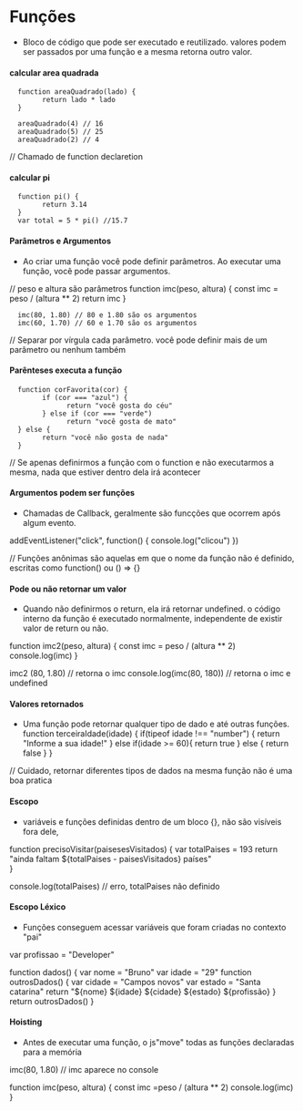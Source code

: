 # Funções

- Bloco de código que pode ser executado e reutilizado. valores podem ser passados por uma função e a mesma retorna outro valor.

#### calcular area quadrada

      function areaQuadrado(lado) {
            return lado * lado
      }

      areaQuadrado(4) // 16
      areaQuadrado(5) // 25
      areaQuadrado(2) // 4

// Chamado de function declaretion

####

#### calcular pi

      function pi() {
            return 3.14
      }
      var total = 5 * pi() //15.7

####

#### Parâmetros e Argumentos

- Ao criar uma função você pode definir parâmetros.
  Ao executar uma função, você pode passar argumentos.

// peso e altura são parâmetros
function imc(peso, altura) {
const imc = peso / (altura \*\* 2)
return imc
}

      imc(80, 1.80) // 80 e 1.80 são os argumentos
      imc(60, 1.70) // 60 e 1.70 são os argumentos

// Separar por vírgula cada parâmetro. você pode definir mais de um parâmetro ou nenhum também

####

#### Parênteses executa a função

      function corFavorita(cor) {
            if (cor === "azul") {
                  return "você gosta do céu"
            } else if (cor === "verde")
                  return "você gosta de mato"
      } else {
            return "você não gosta de nada"
      }

// Se apenas definirmos a função com o function e não executarmos a mesma, nada que estiver dentro dela irá acontecer

####

#### Argumentos podem ser funções

- Chamadas de Callback, geralmente são funcções que ocorrem após algum evento.

addEventListener("click", function() {
console.log("clicou")
})

// Funções anônimas são aquelas em que o nome da função não é definido, escritas como function() ou () => {}

####

#### Pode ou não retornar um valor

- Quando não definirmos o return, ela irá retornar undefined. o código interno da função é executado normalmente, independente de existir valor de return ou não.

function imc2(peso, altura) {
const imc = peso / (altura \*\* 2)
console.log(imc)
}

imc2 (80, 1.80) // retorna o imc
console.log(imc(80, 180)) // retorna o imc e undefined

####

#### Valores retornados

- Uma função pode retornar qualquer tipo de dado e até outras funções.
  function terceiraIdade(idade) {
  if(tipeof idade !== "number") {
  return "Informe a sua idade!"
  } else if(idade >= 60){
  return true
  } else {
  return false
  }
  }

// Cuidado, retornar diferentes tipos de dados na mesma função não é uma boa pratica

####

#### Escopo

- variáveis e funções definidas dentro de um bloco {}, não são visíveis fora dele,

function precisoVisitar(paisesesVisitados) {
var totalPaises = 193
return "ainda faltam ${totalPaises - paisesVisitados} países"  
}

console.log(totalPaises) // erro, totalPaises não definido


####


#### Escopo Léxico
- Funções conseguem acessar variáveis que foram criadas no contexto "pai"

var profissao = "Developer"

function dados() {
      var nome = "Bruno"
      var idade = "29"
      function outrosDados() {
            var cidade = "Campos novos"
            var estado = "Santa catarina"
            return "${nome} ${idade} ${cidade} ${estado} ${profissão}
      }
      return outrosDados()
}

####

#### Hoisting
- Antes de executar uma função, o js"move" todas as funções declaradas para a memória

imc(80, 1.80) // imc aparece no console

function imc(peso, altura) {
      const imc =peso / (altura ** 2)
      console.log(imc)
}